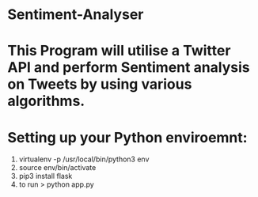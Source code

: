 # Sentiment-Analyser

# This Program will utilise a Twitter API and perform Sentiment analysis on Tweets by using various algorithms.

# Setting up your Python enviroemnt:
1. virtualenv -p /usr/local/bin/python3 env
2. source env/bin/activate
3. pip3 install flask
4. to run > python app.py
